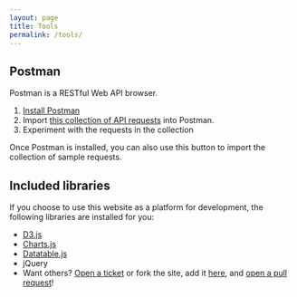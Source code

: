```yaml
---
layout: page
title: Tools
permalink: /tools/
---
```


## Postman

Postman is a RESTful Web API browser.

1. [Install Postman](https://www.getpostman.com)
2. Import [this collection of API requests](https://www.getpostman.com/collections/75eb47f4dd961830b5b9) into Postman.
3. Experiment with the requests in the collection

Once Postman is installed, you can also use this button to import the collection of sample requests.
<div class="postman-run-button" data-postman-action="collection/import" data-postman-var-1="75eb47f4dd961830b5b9"></div>
<script type="text/javascript">
  (function (p,o,s,t,m,a,n) {
    !p[s] && (p[s] = function () { (p[t] || (p[t] = [])).push(arguments); });
    !o.getElementById(s+t) && o.getElementsByTagName("head")[0].appendChild((
      (n = o.createElement("script")),
      (n.id = s+t), (n.async = 1), (n.src = m), n
    ));
  }(window, document, "_pm", "PostmanRunObject", "https://run.pstmn.io/button.js"));
</script>


## Included libraries

If you choose to use this website as a platform for development, the following libraries are installed for you:

- [D3.js](https://github.com/d3/d3/wiki)
- [Charts.js](http://www.chartjs.org/docs/)
- [Datatable.js](https://www.datatables.net/)
- jQuery
- Want others? [Open a ticket](https://github.com/jamiefolsom/cfrp-hack/issues) or fork the site, add it [here](https://github.com/jamiefolsom/cfrp-hack/blob/gh-pages/_includes/javascript.html), and [open a pull request](https://github.com/jamiefolsom/cfrp-hack/pulls)!
